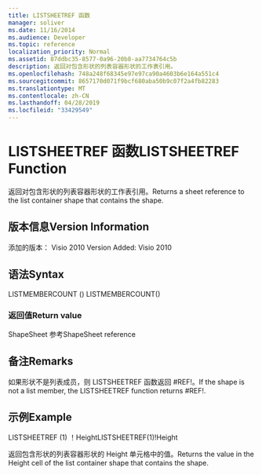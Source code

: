 ```yaml
---
title: LISTSHEETREF 函数
manager: soliver
ms.date: 11/16/2014
ms.audience: Developer
ms.topic: reference
localization_priority: Normal
ms.assetid: 87ddbc35-8577-0a96-20b8-aa7734764c5b
description: 返回对包含形状的列表容器形状的工作表引用。
ms.openlocfilehash: 748a248f68345e97e97ca90a4603b6e164a551c4
ms.sourcegitcommit: 8657170d071f9bcf680aba50b9c07f2a4fb82283
ms.translationtype: MT
ms.contentlocale: zh-CN
ms.lasthandoff: 04/28/2019
ms.locfileid: "33429549"
---
```

# <a name="listsheetref-function"></a><span data-ttu-id="6e3aa-103">LISTSHEETREF 函数</span><span class="sxs-lookup"><span data-stu-id="6e3aa-103">LISTSHEETREF Function</span></span>

<span data-ttu-id="6e3aa-104">返回对包含形状的列表容器形状的工作表引用。</span><span class="sxs-lookup"><span data-stu-id="6e3aa-104">Returns a sheet reference to the list container shape that contains the shape.</span></span>
  
## <a name="version-information"></a><span data-ttu-id="6e3aa-105">版本信息</span><span class="sxs-lookup"><span data-stu-id="6e3aa-105">Version Information</span></span>

<span data-ttu-id="6e3aa-106">添加的版本： Visio 2010
</span><span class="sxs-lookup"><span data-stu-id="6e3aa-106">Version Added: Visio 2010</span></span> 
  
## <a name="syntax"></a><span data-ttu-id="6e3aa-107">语法</span><span class="sxs-lookup"><span data-stu-id="6e3aa-107">Syntax</span></span>

<span data-ttu-id="6e3aa-108">LISTMEMBERCOUNT () </span><span class="sxs-lookup"><span data-stu-id="6e3aa-108">LISTMEMBERCOUNT()</span></span>
  
### <a name="return-value"></a><span data-ttu-id="6e3aa-109">返回值</span><span class="sxs-lookup"><span data-stu-id="6e3aa-109">Return value</span></span>

<span data-ttu-id="6e3aa-110">ShapeSheet 参考</span><span class="sxs-lookup"><span data-stu-id="6e3aa-110">ShapeSheet reference</span></span>
  
## <a name="remarks"></a><span data-ttu-id="6e3aa-111">备注</span><span class="sxs-lookup"><span data-stu-id="6e3aa-111">Remarks</span></span>

<span data-ttu-id="6e3aa-112">如果形状不是列表成员，则 LISTSHEETREF 函数返回 #REF!。</span><span class="sxs-lookup"><span data-stu-id="6e3aa-112">If the shape is not a list member, the LISTSHEETREF function returns #REF!.</span></span>
  
## <a name="example"></a><span data-ttu-id="6e3aa-113">示例</span><span class="sxs-lookup"><span data-stu-id="6e3aa-113">Example</span></span>

<span data-ttu-id="6e3aa-114">LISTSHEETREF (1) ！Height</span><span class="sxs-lookup"><span data-stu-id="6e3aa-114">LISTSHEETREF(1)!Height</span></span> 
  
<span data-ttu-id="6e3aa-115">返回包含形状的列表容器形状的 Height 单元格中的值。</span><span class="sxs-lookup"><span data-stu-id="6e3aa-115">Returns the value in the Height cell of the list container shape that contains the shape.</span></span> 
  


